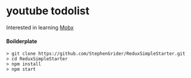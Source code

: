 # youtube todolist

Interested in learning [Mobx](https://www.youtube.com/watch?v=_q50BXqkAfI)

#### Boilderplate
```
> git clone https://github.com/StephenGrider/ReduxSimpleStarter.git
> cd ReduxSimpleStarter
> npm install
> npm start
```
